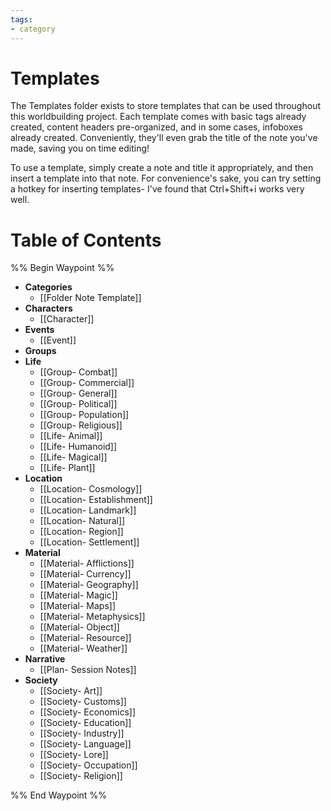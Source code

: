 ```yaml
---
tags:
- category
---
```

# Templates
The Templates folder exists to store templates that can be used throughout this worldbuilding project. Each template comes with basic tags already created, content headers pre-organized, and in some cases, infoboxes already created. Conveniently, they'll even grab the title of the note you've made, saving you on time editing!

To use a template, simply create a note and title it appropriately, and then insert a template into that note. For convenience's sake, you can try setting a hotkey for inserting templates- I've found that Ctrl+Shift+i works very well.
# Table of Contents
%% Begin Waypoint %%
- **Categories**
	- [[Folder Note Template]]
- **Characters**
	- [[Character]]
- **Events**
	- [[Event]]
- **Groups**
- **Life**
	- [[Group- Combat]]
	- [[Group- Commercial]]
	- [[Group- General]]
	- [[Group- Political]]
	- [[Group- Population]]
	- [[Group- Religious]]
	- [[Life- Animal]]
	- [[Life- Humanoid]]
	- [[Life- Magical]]
	- [[Life- Plant]]
- **Location**
	- [[Location- Cosmology]]
	- [[Location- Establishment]]
	- [[Location- Landmark]]
	- [[Location- Natural]]
	- [[Location- Region]]
	- [[Location- Settlement]]
- **Material**
	- [[Material- Afflictions]]
	- [[Material- Currency]]
	- [[Material- Geography]]
	- [[Material- Magic]]
	- [[Material- Maps]]
	- [[Material- Metaphysics]]
	- [[Material- Object]]
	- [[Material- Resource]]
	- [[Material- Weather]]
- **Narrative**
	- [[Plan- Session Notes]]
- **Society**
	- [[Society- Art]]
	- [[Society- Customs]]
	- [[Society- Economics]]
	- [[Society- Education]]
	- [[Society- Industry]]
	- [[Society- Language]]
	- [[Society- Lore]]
	- [[Society- Occupation]]
	- [[Society- Religion]]

%% End Waypoint %%
